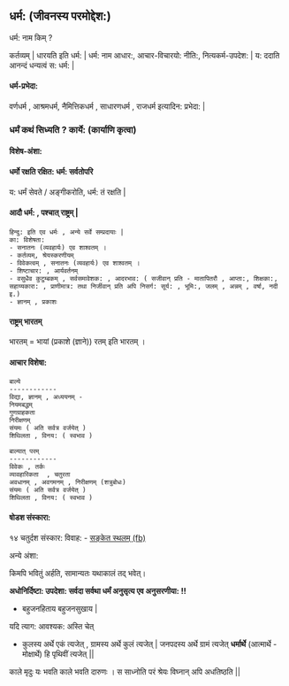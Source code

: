 
## धर्म: (जीवनस्य परमोद्देश:)

धर्म: नाम किम् ?

कर्तव्यम् |
धारयति इति धर्म: |
धर्म: नाम आधार:, 
आचार-विचारयो: नीति:, नित्यकर्म-उपदेश: |
य: ददाति आनन्दं धन्यत्वं स: धर्म: |

#### धर्म-प्रभेदा:
वर्णधर्म , आश्रमधर्म, नैमित्तिकधर्म , साधारणधर्म , राजधर्म इत्यादिन: प्रभेदा: |

### धर्मं कथं सिध्यति ? कार्ये: (कार्याणि कृत्वा)

#### विशेष-अंशा:

#### धर्मो रक्षति रक्षित: धर्म: सर्वतोपरि 
य: धर्मं सेवते / अङ्गीकरोति, धर्म: तं रक्षति |

#### आदौ धर्म: , पश्चात् राष्ट्रम् |

```
हिन्दु: इति एव धर्मः , अन्ये सर्वे सम्प्रदायाः |
का: विशेषता: 
- सनातनः (व्यवहार्यः) एव शाश्वतम् ।
- कर्तव्यम्, श्रेयस्करणीयम्
- विवेकत्वम् , सनातनः (व्यवहार्यः) एव शाश्वतम् ।
- शिष्टाचार: , आर्यवर्तनम्
- वसुधैव कुटुम्बकम् , सर्वसमावेशक: , आदरभाव: ( सजीवान् प्रति - मातापितरौ , आप्ता:, शिक्षका:, सहाय्यकारा: , प्राणीमात्र: तथा निर्जीवान् प्रति अपि निसर्ग: सूर्य: , भूमि:, जलम् , अन्नम् , वर्षा, नदी इ.)
- ज्ञानम् , प्रकाशः

```

#### राष्ट्रम् भारतम्

भारतम् = भायां (प्रकाशे (ज्ञाने)) रतम् इति भारतम् ।


#### आचार विशेषा:

```
बाल्ये
------------
विद्या, ज्ञानम् , अध्ययनम् - 
नियमबद्धम्
गुणग्राहकता
निरीक्षणम्
संयमः ( अति सर्वत्र वर्जयेत् )
शिथिलता , विनय: ( स्वभाव )

बाल्यात् परम्
------------
विवेकः , तर्कः
व्यावहारिकता  , चतुरता
अवधानम् , अवगमनम् , निरीक्षणम् (शत्रुबोधः)
संयमः ( अति सर्वत्र वर्जयेत् )
शिथिलता , विनय: ( स्वभाव )

```

#### षोडश संस्कारा:

१४ चतुर्दश संस्कार: विवाह: - [सङ्केत स्थलम् (fb)](https://www.facebook.com/share/p/puE1vxcvhWE1SUa8/?mibextid=oFDknk)



अन्ये अंशा:

किमपि भवितुं अर्हति, सामान्यतः यथाकालं तद् भवेत्।

**अधोनिर्दिष्टा: उपदेशा: सर्वदा सर्वथा धर्मं अनुसृत्य एव अनुसरणीया: !!**

- बहुजनहिताय बहुजनसुखाय |

यदि त्याग: आवश्यक: अस्ति चेत् 
- कुलस्य अर्थे एकं त्यजेत् , ग्रामस्य अर्थे कुलं त्यजेत् |
जनपदस्य अर्थे ग्रामं त्यजेत् 
**धर्मार्थे** (आत्मार्थे - मोक्षार्थे) हि पृथिवीं त्यजेत् ||

काले मृदुः यः भवति काले भवति दारुणः । 
स साध्नोति परं श्रेयः विघ्नान् अपि अधतिष्ठति ||
